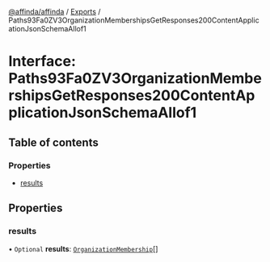 [@affinda/affinda](../README.md) / [Exports](../modules.md) / Paths93Fa0ZV3OrganizationMembershipsGetResponses200ContentApplicationJsonSchemaAllof1

# Interface: Paths93Fa0ZV3OrganizationMembershipsGetResponses200ContentApplicationJsonSchemaAllof1

## Table of contents

### Properties

- [results](Paths93Fa0ZV3OrganizationMembershipsGetResponses200ContentApplicationJsonSchemaAllof1.md#results)

## Properties

### results

• `Optional` **results**: [`OrganizationMembership`](OrganizationMembership.md)[]
